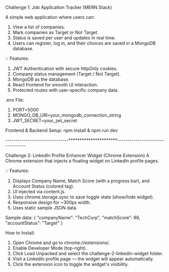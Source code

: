 Challenge 1: Job Application Tracker (MERN Stack)

A simple web application where users can:
1. View a list of companies.
2. Mark companies as Target or Not Target.
3. Status is saved per user and updates in real time.
4. Users can register, log in, and their choices are saved in a MongoDB database.

💡 Features:
1. JWT Authentication with secure httpOnly cookies.
2. Company status management (Target / Not Target).
3. MongoDB as the database.
4. React frontend for smooth UI interaction.
5. Protected routes with user-specific company data.

.env File:
1. PORT=5000
2. MONGO_DB_URI=your_mongodb_connection_string
3. JWT_SECRET=your_jwt_secret

Frontend & Backend Setup: npm install & npm run dev

-------------------------------**********************---------------------------------

Challenge 2: LinkedIn Profile Enhancer Widget (Chrome Extension)
A Chrome extension that injects a floating widget on LinkedIn profile pages.

💡 Features:
1. Displays Company Name, Match Score (with a progress bar), and Account Status (colored tag).
2. UI injected via content.js.
3. Uses chrome.storage.sync to save toggle state (show/hide widget).
4. Responsive design for ~300px width.
5. Uses static sample JSON data.

Sample data:
{
  "companyName": "TechCorp",
  "matchScore": 86,
  "accountStatus": "Target"
}

How to Install:
1. Open Chrome and go to chrome://extensions/.
2. Enable Developer Mode (top-right).
3. Click Load Unpacked and select the challenge-2-linkedin-widget folder.
4. Visit a LinkedIn profile page — the widget will appear automatically.
5. Click the extension icon to toggle the widget's visibility.
